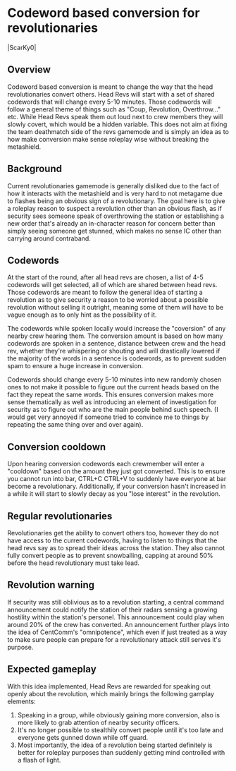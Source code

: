 # Codeword based conversion for revolutionaries

|ScarKy0|

## Overview

Codeword based conversion is meant to change the way that the head revolutionaries convert others. Head Revs will start with a set of shared codewords that will change every 5-10 minutes. Those codewords will follow a general theme of things such as "Coup, Revolution, Overthrow..." etc. While Head Revs speak them out loud next to crew members they will slowly covert, which would be a hidden variable. This does not aim at fixing the team deathmatch side of the revs gamemode and is simply an idea as to how make conversion make sense roleplay wise without breaking the metashield.


## Background

Current revolutionaries gamemode is generally disliked due to the fact of how it interacts with the metashield and is very hard to not metagame due to flashes being an obvious sign of a revolutionary. The goal here is to give a roleplay reason to suspect a revolution other than an obvious flash, as if security sees someone speak of overthrowing the station or establishing a new order that's already an in-character reason for concern better than simply seeing someone get stunned, which makes no sense IC other than carrying around contraband.


## Codewords

At the start of the round, after all head revs are chosen, a list of 4-5 codewords will get selected, all of which are shared between head revs. Those codewords are meant to follow the general idea of starting a revolution as to give security a reason to be worried about a possible revolution without selling it outright, meaning some of them will have to be vague enough as to only hint as the possibility of it.

The codewords while spoken locally would increase the "coversion" of any nearby crew hearing them. The conversion amount is based on how many codewords are spoken in a sentence, distance between crew and the head rev, whether they're whispering or shouting and will drastically lowered if the majority of the words in a sentence is codewords, as to prevent sudden spam to ensure a huge increase in conversion.

Codewords should change every 5-10 minutes into new randomly chosen ones to not make it possible to figure out the current heads based on the fact they repeat the same words. This ensures conversion makes more sense thematically as well as introducing an element of investigation for security as to figure out who are the main people behind such speech. (I would get very annoyed if someone tried to convince me to things by repeating the same thing over and over again).


## Conversion cooldown

Upon hearing conversion codewords each crewmember will enter a "cooldown" based on the amount they just got converted. This is to ensure you cannot run into bar, CTRL+C CTRL+V to suddenly have everyone at bar become a revolutionary. Additionally, if your conversion hasn't increased in a while it will start to slowly decay as you "lose interest" in the revolution.


## Regular revolutionaries

Revolutionaries get the ability to convert others too, however they do not have access to the current codewords, having to listen to things that the head revs say as to spread their ideas across the station. They also cannot fully convert people as to prevent snowballing, capping at around 50% before the head revolutionary must take lead.


## Revolution warning

If security was still oblivious as to a revolution starting, a central command announcement could notify the station of their radars sensing a growing hostility within the station's personel. This announcement could play when around 20% of the crew has converted. An announcement further plays into the idea of CentComm's "omnipotence", which even if just treated as a way to make sure people can prepare for a revolutionary attack still serves it's purpose. 


## Expected gameplay

With this idea implemented, Head Revs are rewarded for speaking out openly about the revolution, which mainly brings the following gamplay elements:
1. Speaking in a group, while obviously gaining more conversion, also is more likely to grab attention of nearby security officers.
2. It's no longer possible to stealthily convert people until it's too late and everyone gets gunned down while off guard.
3. Most importantly, the idea of a revolution being started definitely is better for roleplay purposes than suddenly getting mind controlled with a flash of light.
